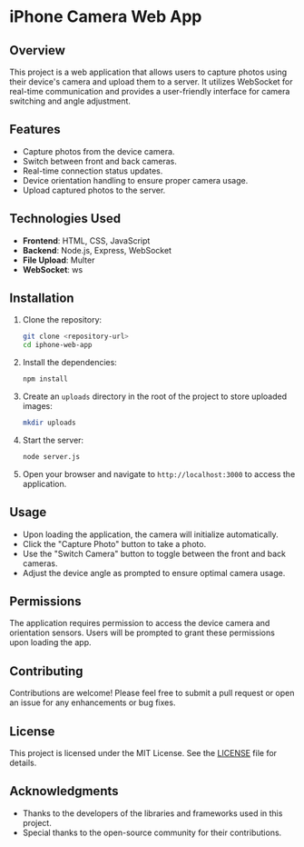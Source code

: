 # iPhone Camera Web App

## Overview

This project is a web application that allows users to capture photos using their device's camera and upload them to a server. It utilizes WebSocket for real-time communication and provides a user-friendly interface for camera switching and angle adjustment.

## Features

- Capture photos from the device camera.
- Switch between front and back cameras.
- Real-time connection status updates.
- Device orientation handling to ensure proper camera usage.
- Upload captured photos to the server.

## Technologies Used

- **Frontend**: HTML, CSS, JavaScript
- **Backend**: Node.js, Express, WebSocket
- **File Upload**: Multer
- **WebSocket**: ws

## Installation

1. Clone the repository:

   ```bash
   git clone <repository-url>
   cd iphone-web-app
   ```

2. Install the dependencies:

   ```bash
   npm install
   ```

3. Create an `uploads` directory in the root of the project to store uploaded images:

   ```bash
   mkdir uploads
   ```

4. Start the server:

   ```bash
   node server.js
   ```

5. Open your browser and navigate to `http://localhost:3000` to access the application.

## Usage

- Upon loading the application, the camera will initialize automatically.
- Click the "Capture Photo" button to take a photo.
- Use the "Switch Camera" button to toggle between the front and back cameras.
- Adjust the device angle as prompted to ensure optimal camera usage.

## Permissions

The application requires permission to access the device camera and orientation sensors. Users will be prompted to grant these permissions upon loading the app.

## Contributing

Contributions are welcome! Please feel free to submit a pull request or open an issue for any enhancements or bug fixes.

## License

This project is licensed under the MIT License. See the [LICENSE](LICENSE) file for details.

## Acknowledgments

- Thanks to the developers of the libraries and frameworks used in this project.
- Special thanks to the open-source community for their contributions.